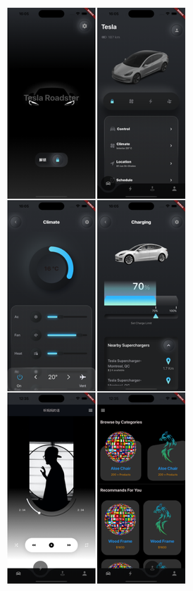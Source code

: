 <p align="left">
  <img src="https://github.com/sxm5220/tesla/blob/main/appShow/01.png" width="200" alt="截图" />
  <img src="https://github.com/sxm5220/tesla/blob/main/appShow/02.png" width="200" alt="截图" />
  <img src="https://github.com/sxm5220/tesla/blob/main/appShow/03.png" width="200" alt="截图" />
  <img src="https://github.com/sxm5220/tesla/blob/main/appShow/04.png" width="200" alt="截图" />
    <img src="https://github.com/sxm5220/tesla/blob/main/appShow/05.png" width="200" alt="截图" />
  <img src="https://github.com/sxm5220/tesla/blob/main/appShow/06.png" width="200" alt="截图" />
</p>
